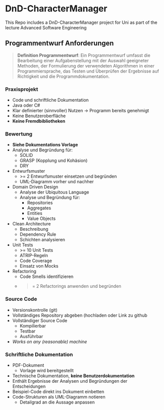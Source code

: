 # DnD-CharacterManager
This Repo includes a DnD-CharacterManager project for Uni as part of the lecture Advanced Software Engineering

## Programmentwurf Anforderungen
> **Definition Programmentwurf**: Ein Programmentwurf umfasst die Bearbeitung einer Aufgabenstellung mit der Auswahl geeigneter Methoden,
der Formulierung der verwendeten Algorithmen in einer
Programmiersprache, das Testen und Überprüfen der Ergebnisse auf Richtigkeit und die Programmdokumentation.

### Praxisprojekt
* Code und schriftliche Dokumentation
* Java oder C#
* Klar definierter (sinnvoller) Nutzen -> Programm bereits genehmigt
* Keine Benutzeroberfläche
* **Keine Fremdbibliotheken**

### Bewertung
* **Siehe Dokumentations Vorlage**
* Analyse und Begründung für:
    * SOLID
    * GRASP (Kopplung und Kohäsion)
    * DRY
* Entwurfsmuster
    * \>= 2 Entwurfsmuster einsetzen und begründen
    * UML-Diagramm vorher und nachher
* Domain Driven Design
    * Analyse der Ubiquitous Language
    * Analyse und Begründung für:
        * Repositories
        * Aggregates
        * Entities
        * Value Objects
* Clean Architecture
    * Beschreibung
    * Dependency Rule
    * Schichten analysieren
* Unit Tests
    * \>= 10 Unit Tests
    * ATRIP-Regeln
    * Code Coverage
    * Einsatz von Mocks
* Refactoring
    * Code Smells identifizieren
    * >= 2 Refactorings anwenden und begründen

### Source Code
* Versionskontrolle (git)
* Vollständiges Repository abgeben (hochladen oder Link zu github
* Vollständiger Source Code
    * Kompilierbar
    * Testbar
    * Ausführbar
* *Works on any (reasonable) machine*

### Schriftliche Dokumentation
* PDF-Dokument
    * Vorlage wird bereitgestellt
* Technische Dokumentation, **keine Benutzerdokumentation**
* Enthält Ergebnisse der Analysen und Begründungen der Entscheidungen
* Beispiel-Code direkt ins Dokument einbetten
* Code-Strukturen als UML-Diagramm notieren
    * Detailgrad an die Aussage anpassen
